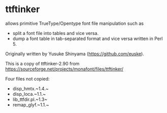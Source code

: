 # ttftinker

allows primitive TrueType/Opentype font file manipulation such as
- split a font file into tables and vice versa.
- dump a font table in tab-separated format and vice versa
written in Perl 5.

Originally written by Yusuke Shinyama (https://github.com/euske).

This is a copy of ttftinker-2.90 from
https://sourceforge.net/projects/monafont/files/ttftinker/

Four files not copied:
- disp_hmtx.~1.4.~
- disp_loca.~1.1.~
- lib_ttfdir.pl.~1.3~
- remap_glyf.~1.1.~

